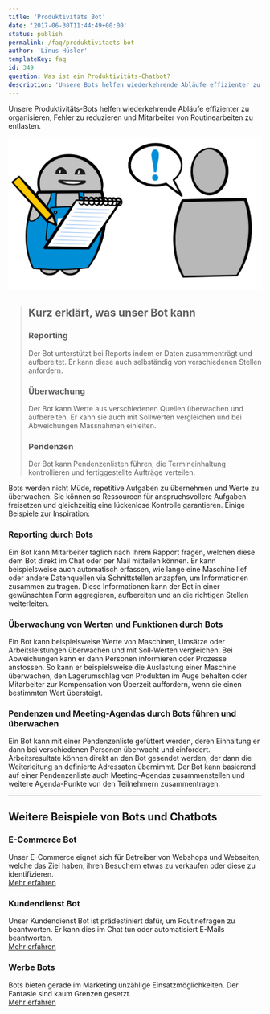 ```yaml
---
title: 'Produktivitäts Bot'
date: '2017-06-30T11:44:49+00:00'
status: publish
permalink: /faq/produktivitaets-bot
author: 'Linus Hüsler'
templateKey: faq
id: 349
question: Was ist ein Produktivitäts-Chatbot?
description: 'Unsere Bots helfen wiederkehrende Abläufe effizienter zu organisieren, Fehler zu reduzieren und Mitarbeiter von Routinearbeiten zu entlasten.'
---
```


Unsere Produktivitäts-Bots helfen wiederkehrende Abläufe effizienter zu organisieren, Fehler zu reduzieren und Mitarbeiter von Routinearbeiten zu entlasten.

![Produktivitäts Bot](productivity.svg 'Produktivitäts Bot')

> ## Kurz erklärt, was unser Bot kann
>
> ### Reporting
>
> Der Bot unterstützt bei Reports indem er Daten zusammenträgt und aufbereitet. Er kann diese auch selbständig von verschiedenen Stellen anfordern.
>
> ### Überwachung
>
> Der Bot kann Werte aus verschiedenen Quellen überwachen und aufbereiten. Er kann sie auch mit Sollwerten vergleichen und bei Abweichungen Massnahmen einleiten.
>
> ### Pendenzen
>
> Der Bot kann Pendenzenlisten führen, die Termineinhaltung kontrollieren und fertiggestellte Aufträge verteilen.

Bots werden nicht Müde, repetitive Aufgaben zu übernehmen und Werte zu überwachen. Sie können so Ressourcen für anspruchsvollere Aufgaben freisetzen und gleichzeitig eine lückenlose Kontrolle garantieren. Einige Beispiele zur Inspiration:

### Reporting durch Bots

Ein Bot kann Mitarbeiter täglich nach Ihrem Rapport fragen, welchen diese dem Bot direkt im Chat oder per Mail mitteilen können. Er kann beispielsweise auch automatisch erfassen, wie lange eine Maschine lief oder andere Datenquellen via Schnittstellen anzapfen, um Informationen zusammen zu tragen. Diese Informationen kann der Bot in einer gewünschten Form aggregieren, aufbereiten und an die richtigen Stellen weiterleiten.

### Überwachung von Werten und Funktionen durch Bots

Ein Bot kann beispielsweise Werte von Maschinen, Umsätze oder Arbeitsleistungen überwachen und mit Soll-Werten vergleichen. Bei Abweichungen kann er dann Personen informieren oder Prozesse anstossen. So kann er beispielsweise die Auslastung einer Maschine überwachen, den Lagerumschlag von Produkten im Auge behalten oder Mitarbeiter zur Kompensation von Überzeit auffordern, wenn sie einen bestimmten Wert übersteigt.

### Pendenzen und Meeting-Agendas durch Bots führen und überwachen

Ein Bot kann mit einer Pendenzenliste gefüttert werden, deren Einhaltung er dann bei verschiedenen Personen überwacht und einfordert. Arbeitsresultate können direkt an den Bot gesendet werden, der dann die Weiterleitung an definierte Adressaten übernimmt. Der Bot kann basierend auf einer Pendenzenliste auch Meeting-Agendas zusammenstellen und weitere Agenda-Punkte von den Teilnehmern zusammentragen.

---

## Weitere Beispiele von Bots und Chatbots

### E-Commerce Bot

Unser E-Commerce eignet sich für Betreiber von Webshops und Webseiten, welche das Ziel haben, ihren Besuchern etwas zu verkaufen oder diese zu identifizieren.  
[Mehr erfahren](/e-commerce-bot/)

### Kundendienst Bot

Unser Kundendienst Bot ist prädestiniert dafür, um Routinefragen zu beantworten. Er kann dies im Chat tun oder automatisiert E-Mails beantworten.  
[Mehr erfahren](/kundendienst-bot/)

### Werbe Bots

Bots bieten gerade im Marketing unzählige Einsatzmöglichkeiten. Der Fantasie sind kaum Grenzen gesetzt.  
[Mehr erfahren](/werbe-bot/)
